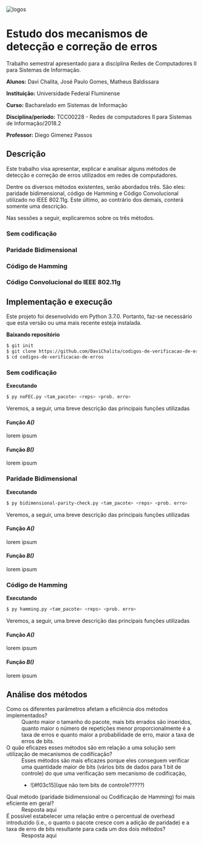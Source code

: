 ![logos](http://www.professores.uff.br/kowada/wp-content/uploads/sites/63/2017/08/UFF-IC-logos.png)
# Estudo dos mecanismos de detecção e correção de erros
Trabalho semestral apresentado para a disciplina Redes de Computadores II para Sistemas de Informação.

**Alunos:** Davi Chalita, José Paulo Gomes, Matheus Baldissara

**Instituição:** Universidade Federal Fluminense

**Curso:** Bacharelado em Sistemas de Informação

**Disciplina/período:** TCC00228 - Redes de computadores II para Sistemas de Informação/2018.2

**Professor:** Diego Gimenez Passos

## Descrição

Este trabalho visa apresentar, explicar e analisar alguns métodos de detecção e correção de erros utilizados em redes de computadores. 

Dentre os diversos métodos existentes, serão abordados três. São eles: paridade bidimensional, código de Hamming e Código Convolucional utilizado no IEEE 802.11g. Este último, ao contrário dos demais, conterá somente uma descrição.

Nas sessões a seguir, explicaremos sobre os três métodos.

### Sem codificação

### Paridade Bidimensional

### Código de Hamming

### Código Convolucional do IEEE 802.11g


## Implementação e execução

Este projeto foi desenvolvido em Python 3.7.0. Portanto, faz-se necessário que esta versão ou uma mais recente esteja instalada.

**Baixando repositório**
```bash
$ git init
$ git clone https://github.com/DaviChalita/codigos-de-verificacao-de-erros.git
$ cd codigos-de-verificacao-de-erros
```

### Sem codificação
**Executando**
```bash
$ py noFEC.py <tam_pacote> <reps> <prob. erro>
```

Veremos, a seguir, uma breve descrição das principais funções utilizadas
#### Função _A()_
lorem ipsum
#### Função _B()_
lorem ipsum


### Paridade Bidimensional
**Executando**
```bash
$ py bidimensional-parity-check.py <tam_pacote> <reps> <prob. erro>
```

Veremos, a seguir, uma breve descrição das principais funções utilizadas
#### Função _A()_
lorem ipsum
#### Função _B()_
lorem ipsum

### Código de Hamming
**Executando**
```bash
$ py hamming.py <tam_pacote> <reps> <prob. erro>
```

Veremos, a seguir, uma breve descrição das principais funções utilizadas
#### Função _A()_
lorem ipsum
#### Função _B()_
lorem ipsum


## Análise dos métodos

<dl>
  <dt>
    Como os diferentes parâmetros afetam a eficiência dos métodos implementados?
  <dt>
  <dd>
    Quanto maior o tamanho do pacote, mais bits errados são inseridos, quanto maior o número de repetições menor proporcionalmente é a taxa de erros e quanto maior a probabilidade de erro, maior a taxa de erros de bits.
  </dd>
  <dt>
    O quão eficazes esses métodos são em relação a uma solução sem utilização de mecanismos de codificação?
  <dt>
  <dd>
    Esses métodos são mais eficazes porque eles conseguem verificar uma quantidade maior de bits (vários bits de dados para 1 bit de controle) do que uma verificação sem mecanismo de codificação, 
    
- ![#f03c15](que não tem bits de controle?????)
  </dd>
  <dt>
    Qual método (paridade bidimensional ou Codificação de Hamming) foi mais eficiente em geral?
  <dt>
  <dd>
    Resposta aqui
  </dd>
  <dt>
    É possível estabelecer uma relação entre o percentual de overhead introduzido (i.e., o quanto o pacote cresce com a adição de
    paridade) e a taxa de erro de bits resultante para cada um dos dois métodos?
  <dt>
  <dd>
    Resposta aqui
  </dd>  
</dl>
